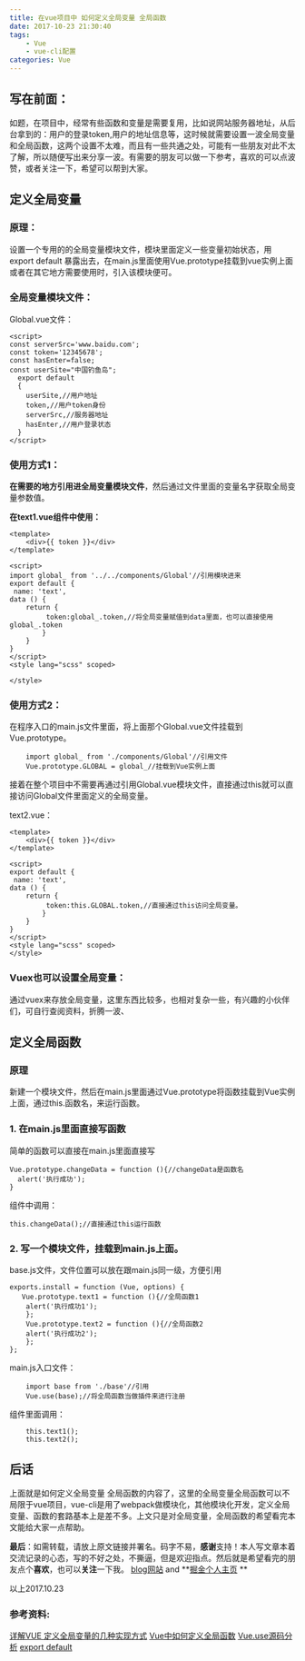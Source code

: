 ```yaml
---
title: 在vue项目中 如何定义全局变量 全局函数
date: 2017-10-23 21:30:40
tags:
    - Vue
    - vue-cli配置
categories: Vue
---
```

写在前面：
---
如题，在项目中，经常有些函数和变量是需要复用，比如说网站服务器地址，从后台拿到的：用户的登录token,用户的地址信息等，这时候就需要设置一波全局变量和全局函数，这两个设置不太难，而且有一些共通之处，可能有一些朋友对此不太了解，所以随便写出来分享一波。有需要的朋友可以做一下参考，喜欢的可以点波赞，或者关注一下，希望可以帮到大家。

## 定义全局变量

### 原理：

设置一个专用的的全局变量模块文件，模块里面定义一些变量初始状态，用export default 暴露出去，在main.js里面使用Vue.prototype挂载到vue实例上面或者在其它地方需要使用时，引入该模块便可。

### 全局变量模块文件：
 Global.vue文件：

    <script>
    const serverSrc='www.baidu.com';
    const token='12345678';
    const hasEnter=false;
    const userSite="中国钓鱼岛";
      export default
      {
        userSite,//用户地址
        token,//用户token身份
        serverSrc,//服务器地址
        hasEnter,//用户登录状态
      }
    </script>


### 使用方式1：
**在需要的地方引用进全局变量模块文件**，然后通过文件里面的变量名字获取全局变量参数值。

**在text1.vue组件中使用：**

    <template>
        <div>{{ token }}</div>
    </template>

    <script>
    import global_ from '../../components/Global'//引用模块进来
    export default {
     name: 'text',
    data () {
        return {
             token:global_.token,//将全局变量赋值到data里面，也可以直接使用global_.token
            }
        }
    }
    </script>
    <style lang="scss" scoped>

    </style>

### 使用方式2：


在程序入口的main.js文件里面，将上面那个Global.vue文件挂载到Vue.prototype。

        import global_ from './components/Global'//引用文件
        Vue.prototype.GLOBAL = global_//挂载到Vue实例上面

接着在整个项目中不需要再通过引用Global.vue模块文件，直接通过this就可以直接访问Global文件里面定义的全局变量。

text2.vue：

    <template>
        <div>{{ token }}</div>
    </template>

    <script>
    export default {
     name: 'text',
    data () {
        return {
             token:this.GLOBAL.token,//直接通过this访问全局变量。
            }
        }
    }
    </script>
    <style lang="scss" scoped>
    </style>

### Vuex也可以设置全局变量：

通过vuex来存放全局变量，这里东西比较多，也相对复杂一些，有兴趣的小伙伴们，可自行查阅资料，折腾一波、

## 定义全局函数

### 原理

新建一个模块文件，然后在main.js里面通过Vue.prototype将函数挂载到Vue实例上面，通过this.函数名，来运行函数。

### 1. 在main.js里面直接写函数

简单的函数可以直接在main.js里面直接写

    Vue.prototype.changeData = function (){//changeData是函数名
      alert('执行成功');
    }

组件中调用：

    this.changeData();//直接通过this运行函数

### 2. 写一个模块文件，挂载到main.js上面。

base.js文件，文件位置可以放在跟main.js同一级，方便引用

    exports.install = function (Vue, options) {
       Vue.prototype.text1 = function (){//全局函数1
        alert('执行成功1');
        };
        Vue.prototype.text2 = function (){//全局函数2
        alert('执行成功2');
        };
    };

main.js入口文件：

        import base from './base'//引用
        Vue.use(base);//将全局函数当做插件来进行注册

组件里面调用：

        this.text1();
        this.text2();



后话
---
上面就是如何定义全局变量 全局函数的内容了，这里的全局变量全局函数可以不局限于vue项目，vue-cli是用了webpack做模块化，其他模块化开发，定义全局变量、函数的套路基本上是差不多。上文只是对全局变量，全局函数的希望看完本文能给大家一点帮助。

**最后**：如需转载，请放上原文链接并署名。码字不易，**感谢**支持！本人写文章本着交流记录的心态，写的不好之处，不撕逼，但是欢迎指点。然后就是希望看完的朋友点个**喜欢**，也可以**关注**一下我。
[blog网站](http://obkoro1.com/)  and **[掘金个人主页](https://juejin.im/user/58714f0eb123db4a2eb95372) **

以上2017.10.23

### 参考资料:

[详解VUE 定义全局变量的几种实现方式](http://www.jb51.net/article/115093.htm)
[ Vue中如何定义全局函数](http://www.jianshu.com/p/04dffe7a6b74)
[Vue.use源码分析](http://www.cnblogs.com/dupd/p/6716386.html)
[export default](https://segmentfault.com/q/1010000006854993)

